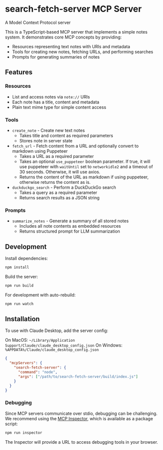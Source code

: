 # search-fetch-server MCP Server

A Model Context Protocol server

This is a TypeScript-based MCP server that implements a simple notes system. It demonstrates core MCP concepts by providing:

- Resources representing text notes with URIs and metadata
- Tools for creating new notes, fetching URLs, and performing searches
- Prompts for generating summaries of notes

## Features

### Resources
- List and access notes via `note://` URIs
- Each note has a title, content and metadata
- Plain text mime type for simple content access

### Tools
- `create_note` - Create new text notes
  - Takes title and content as required parameters
  - Stores note in server state
- `fetch_url` - Fetch content from a URL and optionally convert to markdown using Puppeteer
  - Takes a URL as a required parameter
  - Takes an optional `use_puppeteer` boolean parameter. If true, it will use puppeteer with `waitUntil` set to `networkidle2` and a timeout of 30 seconds. Otherwise, it will use axios.
  - Returns the content of the URL as markdown if using puppeteer, otherwise returns the content as is.
- `duckduckgo_search` - Perform a DuckDuckGo search
  - Takes a query as a required parameter
  - Returns search results as a JSON string

### Prompts
- `summarize_notes` - Generate a summary of all stored notes
  - Includes all note contents as embedded resources
  - Returns structured prompt for LLM summarization

## Development

Install dependencies:
```bash
npm install
```

Build the server:
```bash
npm run build
```

For development with auto-rebuild:
```bash
npm run watch
```

## Installation

To use with Claude Desktop, add the server config:

On MacOS: `~/Library/Application Support/Claude/claude_desktop_config.json`
On Windows: `%APPDATA%/Claude/claude_desktop_config.json`

```json
{
  "mcpServers": {
    "search-fetch-server": {
      "command": "node",
      "args": ["/path/to/search-fetch-server/build/index.js"]
    }
  }
}
```

### Debugging

Since MCP servers communicate over stdio, debugging can be challenging. We recommend using the [MCP Inspector](https://github.com/modelcontextprotocol/inspector), which is available as a package script:

```bash
npm run inspector
```

The Inspector will provide a URL to access debugging tools in your browser.
